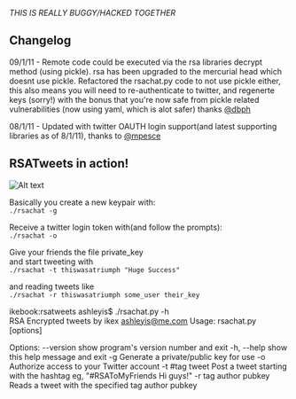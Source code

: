 *THIS IS REALLY BUGGY/HACKED TOGETHER*

## Changelog

09/1/11 - Remote code could be executed via the rsa libraries decrypt method (using pickle). rsa has been upgraded to the mercurial head which doesnt use pickle. 
 Refactored the rsachat.py code to not use pickle either, this also means you will need to re-authenticate to twitter, and regenerte keys (sorry!) with the bonus
 that you're now safe from pickle related vulnerabilities (now using yaml, which is alot safer) thanks [@dbph](https://twitter.com/dbph)

08/1/11 - Updated with twitter OAUTH login support(and latest supporting libraries as of 8/1/11), thanks to [@mpesce](http://twitter.com/mpesce)



## RSATweets in action!

![Alt text](http://img696.imageshack.us/img696/7217/screenshot20100314at954.png "In action")

Basically you create a new keypair with:  
``./rsachat -g``  
  
Receive a twitter login token with(and follow the prompts):  
``./rsachat -o``  
  
Give your friends the file private_key  
and start tweeting with  
``./rsachat -t thiswasatriumph "Huge Success" ``  
  
and reading tweets like  
``./rsachat -r thiswasatriumph some_user their_key``  
  
ikebook:rsatweets ashleyis$ ./rsachat.py -h  
RSA Encrypted tweets by ikex <ashleyis@me.com>
Usage: rsachat.py [options]

Options:
  --version             show program's version number and exit
  -h, --help            show this help message and exit
  -g                    Generate a private/public key for use
  -o                    Authorize access to your Twitter account
  -t #tag tweet         Post a tweet starting with the hashtag eg,
                        "#RSAToMyFriends Hi guys!"
  -r tag author pubkey  Reads a tweet with the specified tag author pubkey
  
